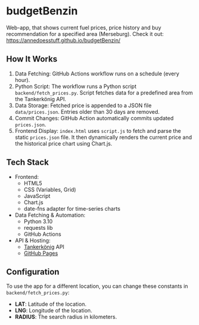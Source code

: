# budgetBenzin
Web-app, that shows current fuel prices, price history and buy recommendation for a specified area (Merseburg). 
Check it out: https://annedoesstuff.github.io/budgetBenzin/

## How It Works
1. Data Fetching: GitHub Actions workflow runs on a schedule (every hour).
2. Python Script: The workflow runs a Python script `backend/fetch_prices.py`. Script fetches data for a predefined area from the Tankerkönig API.
3. Data Storage: Fetched price is appended to a JSON file `data/prices.json`. Entries older than 30 days are removed.
4. Commit Changes: GitHub Action automatically commits updated `prices.json`.
5. Frontend Display: `index.html` uses `script.js` to fetch and parse the static `prices.json` file. It then dynamically renders the current price and the historical price chart using Chart.js.

## Tech Stack
- Frontend:
  - HTML5
  - CSS (Variables, Grid)
  - JavaScript
  - Chart.js
  - date-fns adapter for time-series charts
- Data Fetching & Automation:
  - Python 3.10
  - requests lib
  - GitHub Actions
- API & Hosting:
  - [Tankerkönig](https://creativecommons.tankerkoenig.de/) API
  - [GitHub Pages](https://pages.github.com/)

## Configuration
To use the app for a different location, you can change these constants in `backend/fetch_prices.py`:

- **LAT**: Latitude of the location.
- **LNG**: Longitude of the location.
- **RADIUS**: The search radius in kilometers.


